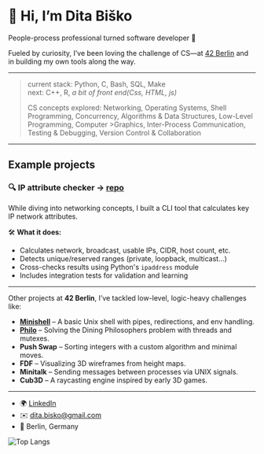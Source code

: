 # 👋 Hi, I’m Dita Biško

People-process professional turned software developer 🚀 

Fueled by curiosity, I’ve been loving the challenge of CS—at [42 Berlin](42berlin.de) and in building my own tools along the way.

---
> current stack: Python, C, Bash, SQL, Make  
> next: C++, R, _a bit of front end(Css, HTML, js)_
>
> CS concepts explored: Networking, Operating Systems, Shell Programming, Concurrency, Algorithms & Data Structures, Low-Level Programming, Computer >Graphics, Inter-Process Communication, Testing & Debugging, Version Control & Collaboration

---

## Example projects

### 🔍 IP attribute checker -> [repo](https://github.com/DitaBisko/42Berlin_NetPractice/tree/main/ip_attributes)

While diving into networking concepts, I built a CLI tool that calculates key IP network attributes.

  🛠️ **What it does:**
  - Calculates network, broadcast, usable IPs, CIDR, host count, etc.
  - Detects unique/reserved ranges (private, loopback, multicast...)
  - Cross-checks results using Python's `ipaddress` module
  - Includes integration tests for validation and learning

---

Other projects at **42 Berlin**, I’ve tackled low-level, logic-heavy challenges like:

- [**Minishell**](https://github.com/DitaBisko/42Berlin_minishell) – A basic Unix shell with pipes, redirections, and env handling.
- [**Philo**](https://github.com/DitaBisko/42Berlin_Philo/tree/main) – Solving the Dining Philosophers problem with threads and mutexes.
- **Push Swap** – Sorting integers with a custom algorithm and minimal moves.
- **FDF** – Visualizing 3D wireframes from height maps.
- **Minitalk** – Sending messages between processes via UNIX signals.
- **Cub3D** – A raycasting engine inspired by early 3D games.

---

- 🌍 [LinkedIn](https://www.linkedin.com/in/dita-bisko/)
- ✉️ dita.bisko@gmail.com
- 📍 Berlin, Germany

![Top Langs](https://github-readme-stats.vercel.app/api/top-langs/?username=DitaBisko&layout=compact&cache_seconds=1)
